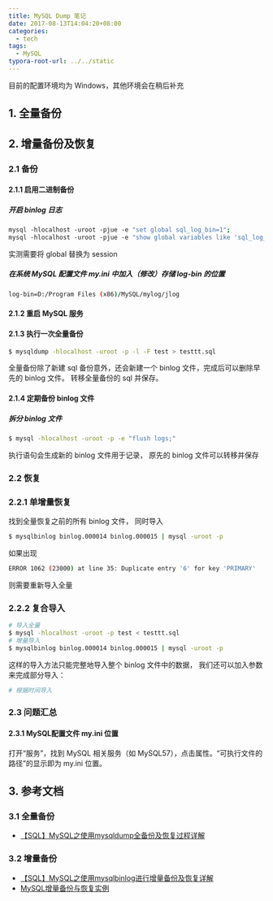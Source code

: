 ```yaml
---
title: MySQL Dump 笔记
date: 2017-08-13T14:04:20+08:00
categories:
  - tech
tags:
  - MySQL
typora-root-url: ../../static
---
```


目前的配置环境均为 Windows，其他环境会在稍后补充

## 1. 全量备份


## 2. 增量备份及恢复

### 2.1 备份

#### 2.1.1 启用二进制备份

##### 开启 binlog 日志

``` bash
mysql -hlocalhost -uroot -pjue -e "set global sql_log_bin=1";  
mysql -hlocalhost -uroot -pjue -e "show global variables like 'sql_log_bin'\G";  
```

实测需要将 global 替换为 session

##### 在系统 MySQL 配置文件 my.ini 中加入（修改）存储 log-bin 的位置

```bash
log-bin=D:/Program Files (x86)/MySQL/mylog/jlog
```

#### 2.1.2 重启 MySQL 服务

#### 2.1.3 执行一次全量备份

```bash
$ mysqldump -hlocalhost -uroot -p -l -F test > testtt.sql
```

全量备份除了新建 sql 备份意外，还会新建一个 binlog 文件，完成后可以删除早先的 binlog 文件。
转移全量备份的 sql 并保存。

#### 2.1.4 定期备份 binlog 文件

##### 拆分 binlog 文件

```bash
$ mysql -hlocalhost -uroot -p -e "flush logs;"
```

执行语句会生成新的 binlog 文件用于记录， 原先的 binlog 文件可以转移并保存


### 2.2 恢复

### 2.2.1 单增量恢复

找到全量恢复之前的所有 binlog 文件， 同时导入

```bash
$ mysqlbinlog binlog.000014 binlog.000015 | mysql -uroot -p
```

如果出现

```bash
ERROR 1062 (23000) at line 35: Duplicate entry '6' for key 'PRIMARY'
```

则需要重新导入全量

### 2.2.2 复合导入

```bash
# 导入全量
$ mysql -hlocalhost -uroot -p test < testtt.sql
# 增量导入
$ mysqlbinlog binlog.000014 binlog.000015 | mysql -uroot -p
```

这样的导入方法只能完整地导入整个 binlog 文件中的数据， 我们还可以加入参数来完成部分导入：

```bash
# 根据时间导入
```


### 2.3 问题汇总

#### 2.3.1 MySQL配置文件 my.ini 位置

打开“服务”，找到 MySQL 相关服务（如 MySQL57），点击属性。“可执行文件的路径”的显示即为 my.ini 位置。

## 3. 参考文档

### 3.1 全量备份

- [【SQL】MySQL之使用mysqldump全备份及恢复过程详解](http://blog.csdn.net/jueblog/article/details/9878191)

### 3.2 增量备份

- [【SQL】MySQL之使用mysqlbinlog进行增量备份及恢复详解](http://blog.csdn.net/jueblog/article/details/9909669)
- [MySQL增量备份与恢复实例](https://segmentfault.com/a/1190000002408168)
